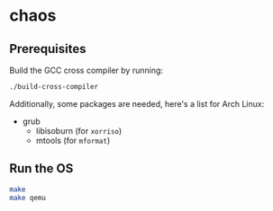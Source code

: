 # chaos

## Prerequisites

Build the GCC cross compiler by running:
```sh
./build-cross-compiler
```

Additionally, some packages are needed, here's a list for Arch Linux:
- grub
  - libisoburn (for `xorriso`)
  - mtools (for `mformat`)

## Run the OS

```sh
make
make qemu
```
